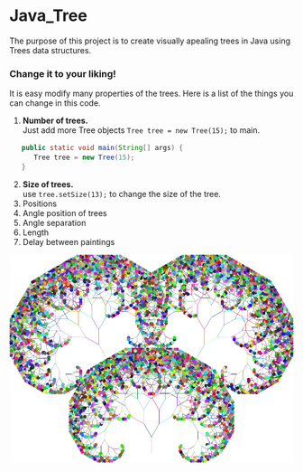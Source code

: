 # Java_Tree

The purpose of this project is to create visually apealing trees in Java using Trees data structures. 

### Change it to your liking!
It is easy modify many properties of the trees.
Here is a list of the things you can change in this code.
1. **Number of trees.**  
   Just add more Tree objects `Tree tree = new Tree(15);` to main.
```Java
   public static void main(String[] args) {
      Tree tree = new Tree(15);
   }
```

2. **Size of trees.**  
use `tree.setSize(13);` to change the size of the tree.
3. Positions
3. Angle position of trees
3. Angle separation
4. Length
5. Delay between paintings




![alt text](https://github.com/Maickii/Java_Tree/blob/master/2017-03-05%20(2).png "Tree")
